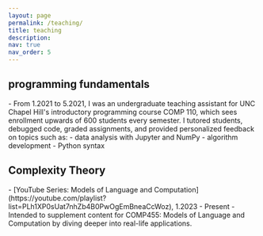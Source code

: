 ```yaml
---
layout: page
permalink: /teaching/
title: teaching
description: 
nav: true
nav_order: 5
---
```


<h2 class="category">programming fundamentals</h2>
- From 1.2021 to 5.2021, I was an undergraduate teaching assistant for UNC Chapel Hill's introductory programming course COMP 110, which sees enrollment upwards of 600 students every semester. I tutored students, debugged code, graded assignments, and provided personalized feedback on topics such as: 
    - data analysis with Jupyter and NumPy
    - algorithm development
    - Python syntax

<h2 class="category">Complexity Theory</h2>
- [YouTube Series: Models of Language and Computation](https://youtube.com/playlist?list=PLh1XP0sUat7nhZb4B0PwOgEmBneaCcWoz), 1.2023 - Present
    - Intended to supplement content for COMP455: Models of Language and Computation by diving deeper into real-life applications.